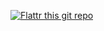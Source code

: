 [![Flattr this git repo](http://api.flattr.com/button/flattr-badge-large.png)](https://flattr.com/submit/auto?user_id=GreenThingSalad&url=https://github.com/GreenThingSalad/Vinnarstegen&title=Vinnarstegen&language=sv_SE&tags=github&category=software)